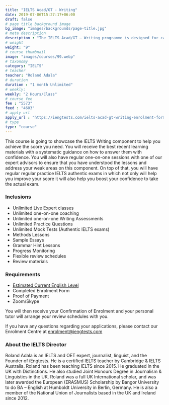 ```yaml
---
title: "IELTS Acad/GT - Writing"
date: 2019-07-06T15:27:17+06:00
draft: false
# page title background image
bg_image: "images/backgrounds/page-title.jpg"
# meta description
description : "The IELTS Acad/GT – Writing programme is designed for candidates who wish to prepare the IELTS Writing component with unlimited reviews within 3 months duration."
# weight
weight: "9"
# course thumbnail
image: "images/courses/99.webp"
# taxonomy
category: "IELTS"
# teacher
teacher: "Roland Adala"
# duration
duration : "1 month Unlimited"
# weekly:
weekly: "2 Hours/Class"
# course fee
fee : "5573"
feed : "4603"
# apply url
apply_url : "https://iengtests.com/ielts-acad-gt-writing-enrolment-form/"
# type
type: "course"
---
```



This course is going to showcase the IELTS Writing component to help you achieve the score you need. You will receive the best recent learning materials with a systematic guidance on how to answer them with confidence. You will also have regular one-on-one sessions with one of our expert advisors to ensure that you have understood the lessons and address your weak areas on this component. On top of that, you will have regular regular practice IELTS authentic exams in which not only will help you improve your score it will also help you boost your confidence to take the actual exam. </p>

### Inclusions



* Unlimited Live Expert classes
* Unlimited one-on-one coaching
* Unlimited one-on-one Writing Assessments
* Unlimited Practice Questions
* Unlimited Mock Tests (Authentic IELTS exams)
* Methods Lessons
* Sample Essays
* Grammar Hint Lessons
* Progress Monitoring
* Flexible review schedules
* Review materials

### Requirements

* [Estimated Current English Level](https://bit.ly/2Zq8VQW)
* Completed Enrolment Form
* Proof of Payment
* Zoom/Skype 

You will then receive your Confirmation of Enrolment and your personal tutor will arrange your review schedules with you.

If you have any questions regarding your applications, please contact our Enrolment Centre at [enrolment@iengtests.com](mailto:enrolment@iengtests.com) 


### About the IELTS Director

Roland Adala is an IELTS and OET expert, journalist, linguist, and the Founder of iEngtests. He is a certified IELTS teacher by Cambridge & IELTS Australia. Roland has been teaching IELTS since 2015. He graduated in the UK with Distinctions. He also studied Joint Honours Degree in Journalism & Linguistics in the UK. Roland was a full UK International scholar, and was later awarded the European (ERASMUS) Scholarship by Bangor University to do BA – English at Humboldt University in Berlin, Germany. He is also a member of the National Union of Journalists based in the UK and Ireland since 2012.